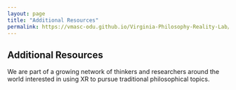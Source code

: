 ```yaml
---
layout: page
title: "Additional Resources"
permalink: https://vmasc-odu.github.io/Virginia-Philosophy-Reality-Lab/AdditionalResources
---
```


## Additional Resources

We are part of a growing network of thinkers and researchers around the world interested in using XR to pursue traditional philosophical topics.  
